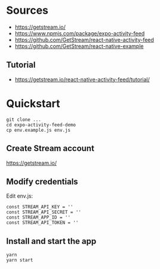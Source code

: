 # Sources

- https://getstream.io/
- https://www.npmjs.com/package/expo-activity-feed
- https://github.com/GetStream/react-native-activity-feed
- https://github.com/GetStream/react-native-example

## Tutorial

- https://getstream.io/react-native-activity-feed/tutorial/

# Quickstart

```
git clone ...
cd expo-activity-feed-demo
cp env.example.js env.js
```
## Create Stream account

https://getstream.io/

## Modify credentials

Edit env.js:

```
const STREAM_API_KEY = ''
const STREAM_API_SECRET = ''
const STREAM_APP_ID = ''
const STREAM_API_TOKEN = ''
```

## Install and start the app
```
yarn
yarn start
```
